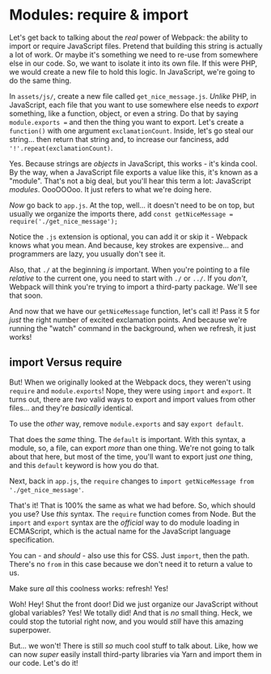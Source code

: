 # Modules: require & import

Let's get back to talking about the *real* power of Webpack: the ability to import
or require JavaScript files. Pretend that building this string is actually a lot
of work. Or maybe it's something we need to re-use from somewhere else in our code.
So, we want to isolate it into its own file. If this were PHP, we would create a
new file to hold this logic. In JavaScript, we're going to do the same thing.

In `assets/js/`, create a new file called `get_nice_message.js`. *Unlike* PHP,
in JavaScript, each file that you want to use somewhere else needs to *export*
something, like a function, object, or even a string. Do that by saying
`module.exports =` and then the thing you want to export. Let's create a
`function()` with one argument `exclamationCount`. Inside, let's go steal our
string... then return that string and, to increase our fanciness,
add `'!'.repeat(exclamationCount)`.

Yes. Because strings are *objects* in JavaScript, this works - it's kinda cool.
By the way, when a JavaScript file exports a value like this, it's known as a
"module". That's not a big deal, but you'll hear this term a lot: JavaScript
*modules*. OooOOOoo. It just refers to what we're doing here.

*Now* go back to `app.js`. At the top, well... it doesn't need to be on top, but
usually we organize the imports there, add
`const getNiceMessage = require('./get_nice_message');`

Notice the `.js` extension is optional, you can add it or skip it - Webpack knows
what you mean. And because, key strokes are expensive... and programmers are lazy,
you usually don't see it.

Also, that `./` at the beginning *is* important. When you're pointing to a file
*relative* to the current one, you need to start with `./` or `../`. If you *don't*,
Webpack will think you're trying to import a third-party package. We'll see that
soon.

And now that we have our `getNiceMessage` function, let's call it! Pass it 5 for
*just* the right number of excited exclamation points. And because we're running
the "watch" command in the background, when we refresh, it just works!

## import Versus require

But! When we originally looked at the Webpack docs, they weren't using `require`
and `module.exports`! Nope, they were using `import` and `export`. It turns out,
there are *two* valid ways to export and import values from other files... and
they're *basically* identical.

To use the *other* way, remove `module.exports` and say `export default`.

That does the *same* thing. The `default` is important. With this syntax, a module,
so, a file, can export *more* than one thing. We're not going to talk about that
here, but most of the time, you'll want to export just *one* thing, and this `default`
keyword is how you do that.

Next, back in `app.js`, the `require` changes to
`import getNiceMessage from './get_nice_message'`.

That's it! That is 100% the same as what we had before. So, which should you use?
Use *this* syntax. The `require` function comes from Node. But the `import` and
`export` syntax are the *official* way to do module loading in ECMAScript, which
is the actual name for the JavaScript language specification.

You can - and *should* - also use this for CSS. Just `import`, then the path. There's
no `from` in this case because we don't need it to return a value to us.

Make sure *all* this coolness works: refresh! Yes!

Woh! Hey! Shut the front door! Did we just organize our JavaScript without global
variables? Yes! We totally did! And that is *no* small thing. Heck, we could stop
the tutorial right now, and you would *still* have this amazing superpower.

But... we won't! There is still *so* much cool stuff to talk about. Like,
how we can now *super* easily install third-party libraries via Yarn and import
them in our code. Let's do it!

